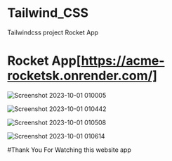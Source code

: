 # Tailwind_CSS
Tailwindcss project Rocket App
# Rocket App[https://acme-rocketsk.onrender.com/]
![Screenshot 2023-10-01 010005](https://github.com/Sujitmaurya123/Tailwind_CSS/assets/113910576/0dfc93d0-3870-4a73-a131-36a4dda8334a)

![Screenshot 2023-10-01 010442](https://github.com/Sujitmaurya123/Tailwind_CSS/assets/113910576/509baeb4-8e99-451a-b8ad-5b8b460afda6)

![Screenshot 2023-10-01 010508](https://github.com/Sujitmaurya123/Tailwind_CSS/assets/113910576/85feddea-c318-46f2-9567-5c70d47de807)

![Screenshot 2023-10-01 010614](https://github.com/Sujitmaurya123/Tailwind_CSS/assets/113910576/63a1f892-cabf-46ff-a8a5-31f567e5b33d)

#Thank You For Watching this website app
